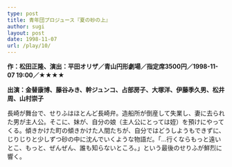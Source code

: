 ```yaml
---
type: post
title: 青年団プロジュース『夏の砂の上』
author: sugi
layout: post
date: 1998-11-07
url: /play/10/
---
```

**作：松田正隆、演出：平田オリザ／青山円形劇場／指定席3500円／1998-11-07 19:00／★★★★**

**出演：金替康博、藤谷みき、幹ジュンコ、占部房子、大塚洋、伊藤季久男、松井周、山村崇子**

長崎が舞台で、せりふはほとんど長崎弁。造船所が倒産して失業し、妻に去られた男が主人公。そこに、妹が、自分の娘（主人公にとっては姪）を預けにやってくる。傾きかけた町の傾きかけた人間たちが、自分ではどうしようもできずに、じりじりと少しずつ砂の中に沈んでいくような物語だ。「...行くならもっと遠いとこ、もっと、ぜんぜん、誰も知らないところ。」という最後のせりふが鮮烈に響く。

